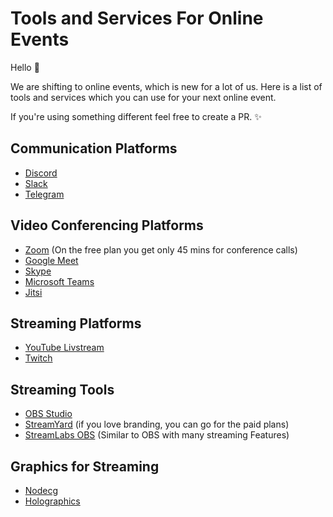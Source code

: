 # Tools and Services For Online Events

Hello :wave:

We are shifting to online events, which is new for a lot of us. Here is a list of tools and services which you can use for your next online event.

If you're using something different feel free to create a PR. :sparkles:

## Communication Platforms

- [Discord](https://discord.com/)
- [Slack](https://slack.com)
- [Telegram](https://telegram.org/)

## Video Conferencing Platforms

- [Zoom](https://zoom.us/) (On the free plan you get only 45 mins for conference calls)
- [Google Meet](https://meet.google.com/)
- [Skype](https://www.skype.com)
- [Microsoft Teams](https://www.microsoft.com/en-in/microsoft-365/microsoft-teams/group-chat-software)
- [Jitsi](https://meet.jit.si/)

## Streaming Platforms

- [YouTube Livstream](https://youtube.com)
- [Twitch](https://twitch.tv)

## Streaming Tools

- [OBS Studio](https://obsproject.com/)
- [StreamYard](https://streamyard.com/) (if you love branding, you can go for the paid plans)
- [StreamLabs OBS](https://streamlabs.com) (Similar to OBS with many streaming Features)

## Graphics for Streaming

- [Nodecg](https://nodecg.com/)
- [Holographics](https://hologfx.io/)
